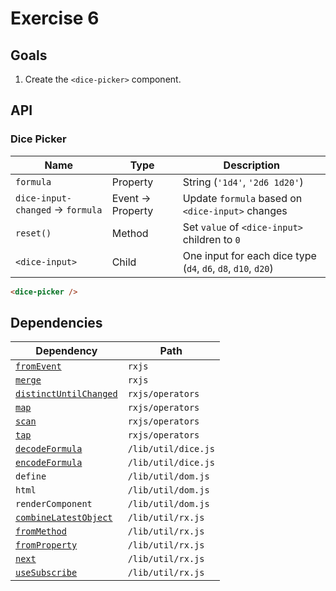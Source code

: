 # Exercise 6

## Goals

1. Create the `<dice-picker>` component.

## API

### Dice Picker

|Name|Type|Description|
|---|---|---|
|`formula`|Property|String (`'1d4'`, `'2d6 1d20'`)|
|`dice-input-changed` → `formula`|Event → Property|Update `formula` based on `<dice-input>` changes|
|`reset()`|Method|Set `value` of `<dice-input>` children to `0`|
|`<dice-input>`|Child|One input for each dice type (`d4`, `d6`, `d8`, `d10`, `d20`)|

```html
<dice-picker />
```

## Dependencies

|Dependency|Path|
|---|---|
|[`fromEvent`](https://rxjs-dev.firebaseapp.com/api/index/function/fromEvent)|`rxjs`|
|[`merge`](https://rxjs-dev.firebaseapp.com/api/index/function/merge)|`rxjs`|
|[`distinctUntilChanged`](https://rxjs-dev.firebaseapp.com/api/operators/distinctUntilChanged)|`rxjs/operators`|
|[`map`](https://rxjs-dev.firebaseapp.com/api/operators/map)|`rxjs/operators`|
|[`scan`](https://rxjs-dev.firebaseapp.com/api/operators/scan)|`rxjs/operators`|
|[`tap`](https://rxjs-dev.firebaseapp.com/api/operators/tap)|`rxjs/operators`|
|[`decodeFormula`](../../lib/util/README.md#decodeformula)|`/lib/util/dice.js`|
|[`encodeFormula`](../../lib/util/README.md#encodeformula)|`/lib/util/dice.js`|
|`define`|`/lib/util/dom.js`|
|`html`|`/lib/util/dom.js`|
|`renderComponent`|`/lib/util/dom.js`|
|[`combineLatestObject`](../../lib/util/rx/README.md#combinelatestobject)|`/lib/util/rx.js`|
|[`fromMethod`](../../lib/util/rx/README.md#frommethod)|`/lib/util/rx.js`|
|[`fromProperty`](../../lib/util/rx/README.md#fromproperty)|`/lib/util/rx.js`|
|[`next`](../../lib/util/rx/README.md#next)|`/lib/util/rx.js`|
|[`useSubscribe`](../../lib/util/rx/README.md#usesubscribe)|`/lib/util/rx.js`|
